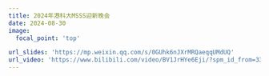 ```yaml
---
title: 2024年港科大MSSS迎新晚会
date: 2024-08-30
image:
  focal_point: 'top'

url_slides: 'https://mp.weixin.qq.com/s/0GUhk6nJXrMRQaeqqUMdUQ'
url_video: 'https://www.bilibili.com/video/BV1JrHYe6Eji/?spm_id_from=333.999.0.0&vd_source=87c9e99eaa93dece80cb3f055168e9bc'
---
```


